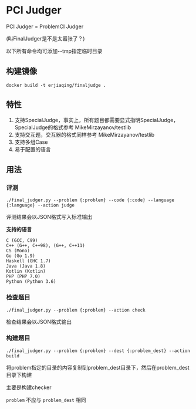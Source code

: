PCI Judger
============

PCI Judger = ProblemCI Judger

(叫FinalJudger是不是太嚣张了？)

以下所有命令均可添加--tmp指定临时目录

构建镜像
-----

```
docker build -t erjiaqing/finaljudge .
```

特性
-----
1. 支持SpecialJudge，事实上，所有题目都需要显式指明SpecialJudge，SpecialJudge的格式参考 MikeMirzayanov/testlib
2. 支持交互题，交互器的格式同样参考 MikeMirzayanov/testlib
3. 支持多组Case
4. 易于配置的语言

用法
-----

### 评测

```
./final_judger.py --problem {:problem} --code {:code} --language {:language} --action judge
```

评测结果会以JSON格式写入标准输出

**支持的语言**

```
C (GCC, C99)
C++ (G++, C++98), (G++, C++11)
CS (Mono)
Go (Go 1.9)
Haskell (GHC 1.7)
Java (Java 1.8)
Kotlin (Kotlin)
PHP (PHP 7.0)
Python (Python 3.6)
```

### 检查题目

```
./final_judger.py --problem {:problem} --action check
```

检查结果会以JSON格式输出

### 构建题目

```
./final_judger.py --problem {:problem} --dest {:problem_dest} --action build
```

将problem指定的目录的内容复制到problem_dest目录下，然后在problem_dest目录下构建

主要是构建checker

`problem` 不应与 `problem_dest` 相同
